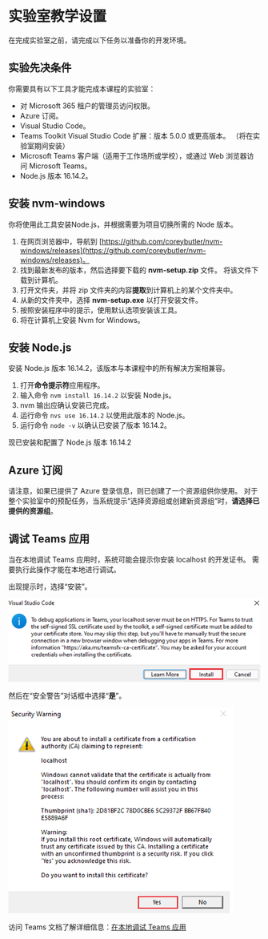 # 实验室教学设置

在完成实验室之前，请完成以下任务以准备你的开发环境。

## 实验先决条件

你需要具有以下工具才能完成本课程的实验室：

- 对 Microsoft 365 租户的管理员访问权限。
- Azure 订阅。
- Visual Studio Code。
- Teams Toolkit Visual Studio Code 扩展：版本 5.0.0 或更高版本。 （将在实验室期间安装）
- Microsoft Teams 客户端（适用于工作场所或学校），或通过 Web 浏览器访问 Microsoft Teams。
- Node.js 版本 16.14.2。

## 安装 nvm-windows

你将使用此工具安装Node.js，并根据需要为项目切换所需的 Node 版本。

1. 在网页浏览器中，导航到 [https://github.com/coreybutler/nvm-windows/releases](https://github.com/coreybutler/nvm-windows/releases)。
2. 找到最新发布的版本，然后选择要下载的 **nvm-setup.zip** 文件。  将该文件下载到计算机。
3. 打开文件夹，并将 zip 文件夹的内容**提取**到计算机上的某个文件夹中。
4. 从新的文件夹中，选择 **nvm-setup.exe** 以打开安装文件。
5. 按照安装程序中的提示，使用默认选项安装该工具。
6. 将在计算机上安装 Nvm for Windows。

## 安装 Node.js

安装 Node.js 版本 16.14.2，该版本与本课程中的所有解决方案相兼容。

1. 打开**命令提示符**应用程序。
2. 输入命令 `nvm install 16.14.2` 以安装 Node.js。
3. nvm 输出应确认安装已完成。
4. 运行命令 `nvs use 16.14.2` 以使用此版本的 Node.js。
5. 运行命令 `node -v` 以确认已安装了版本 16.14.2。

现已安装和配置了 Node.js 版本 16.14.2

## Azure 订阅

请注意，如果已提供了 Azure 登录信息，则已创建了一个资源组供你使用。  对于整个实验室中的预配任务，当系统提示“选择资源组或创建新资源组”时，**请选择已提供的资源组**。

## 调试 Teams 应用

当在本地调试 Teams 应用时，系统可能会提示你安装 localhost 的开发证书。  需要执行此操作才能在本地进行调试。

出现提示时，选择“安装”。

![提示安装开发证书的屏幕截图。](../../media/install-certificate.png)

然后在“安全警告”对话框中选择“**是**”。

![“安全性”对话框的屏幕截图。](../../media/development-certificate.png)

访问 Teams 文档了解详细信息：[在本地调试 Teams 应用](https://learn.microsoft.com/microsoftteams/platform/toolkit/debug-local?tabs=Windows&pivots=visual-studio-code-v5)
